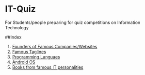 # IT-Quiz
For Students/people preparing for quiz competitions on Information Technology 

##Index

1. [Founders of Famous Companies/Websites](/founders.md)
2. [Famous Taglines](/taglines.md)
3. [Programming Languaes](/programming_languages.md)
4. [Android OS](/android.md)
5. [Books from famous IT personalities](/books.md)
